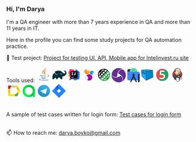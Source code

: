 ### Hi, I'm Darya
I'm a QA engineer with more than 7 years experience in QA and more than 11 years in IT.

Here in the profile you can find some study projects for QA automation practice.

:link: Test project: <a target="_blank" href="https://github.com/dboyko-qa/intelinvest_auto_project">Project for testing UI, API, Mobile app for Intelinvest.ru site</a></br></br>
Tools used:
![This is an image](/icons/Java.png)![This is an image](/icons/Gradle.png)![This is an image](/icons/Intelij_IDEA.png)![This is an image](/icons/Selenide.png)![This is an image](/icons/Rest-Assured.png)![This is an image](/icons/appium.png) ![This is an image](/icons/androidstudio.png)![This is an image](/icons/Selenoid.png)![This is an image](/icons/JUnit5.png)![This is an image](/icons/Jenkins.png)![This is an image](/icons/Allure_Report.png)![This is an image](/icons/AllureTestOps.png)![This is an image](/icons/Telegram.png)![This is an image](/icons/Jira.png)</br></br>

A sample of test cases written for login form: <a target="_blank" href="https://github.com/dboyko-qa/Sample_test_cases_list_for_login_form">Test cases for login form</a></br></br>

📫 How to reach me: darya.boyko@gmail.com

<!--
**dboyko-qa/dboyko-qa** is a ✨ _special_ ✨ repository because its `README.md` (this file) appears on your GitHub profile.

Here are some ideas to get you started:

- 🔭 I’m currently working on ...
- 🌱 I’m currently learning ...
- 👯 I’m looking to collaborate on ...
- 🤔 I’m looking for help with ...
- 💬 Ask me about ...
- 📫 How to reach me: ...
- 😄 Pronouns: ...
- ⚡ Fun fact: ...
-->
